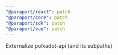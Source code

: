```yaml
---
"@paraport/react": patch
"@paraport/core": patch
"@paraport/sdk": patch
"@paraport/vue": patch
---
```


Externalize polkadot-api (and its subpaths)
